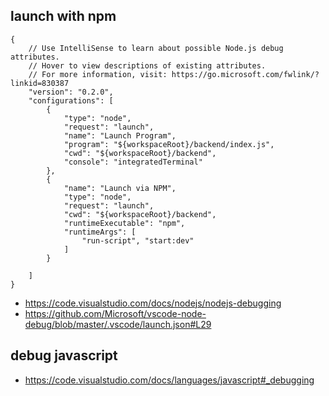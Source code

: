## launch with npm

```
{
    // Use IntelliSense to learn about possible Node.js debug attributes.
    // Hover to view descriptions of existing attributes.
    // For more information, visit: https://go.microsoft.com/fwlink/?linkid=830387
    "version": "0.2.0",
    "configurations": [
        {
            "type": "node",
            "request": "launch",
            "name": "Launch Program",
            "program": "${workspaceRoot}/backend/index.js",
            "cwd": "${workspaceRoot}/backend",
            "console": "integratedTerminal"
        },
        {
            "name": "Launch via NPM",
            "type": "node",
            "request": "launch",
            "cwd": "${workspaceRoot}/backend",
            "runtimeExecutable": "npm",
            "runtimeArgs": [
                "run-script", "start:dev"
            ]
        }

    ]
}
```

- https://code.visualstudio.com/docs/nodejs/nodejs-debugging
- https://github.com/Microsoft/vscode-node-debug/blob/master/.vscode/launch.json#L29

## debug javascript

- https://code.visualstudio.com/docs/languages/javascript#_debugging


